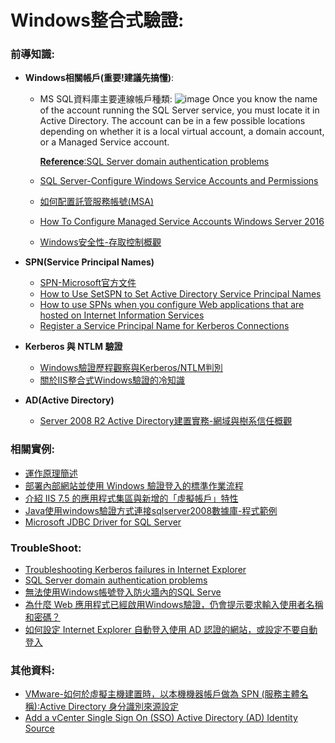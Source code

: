 # Windows整合式驗證:
  
### 前導知識:

* **Windows相關帳戶(**重要!建議先搞懂**)**:
  * MS SQL資料庫主要連線帳戶種類:
  ![image](https://user-images.githubusercontent.com/14270012/88496615-55fd8480-cff0-11ea-9f9e-be033a8bc1d5.png)
  Once you know the name of the account running the SQL Server service, you must locate it in Active Directory. The account can be in a few possible locations depending on
  whether it is a local virtual account, a domain account, or a Managed Service account.
  
    [**Reference**:SQL Server domain authentication problems](https://help.deepsecurity.trendmicro.com/12_0/on-premise/kerberos-mssql.html)
  
  * [SQL Server-Configure Windows Service Accounts and Permissions](https://docs.microsoft.com/en-us/sql/database-engine/configure-windows/configure-windows-service-accounts-and-permissions?view=sql-server-ver15)
  * [如何配置託管服務帳號(MSA)](https://www.twblogs.net/a/5b9708682b717750bda88976)
  * [How To Configure Managed Service Accounts Windows Server 2016](http://www.ntweekly.com/2018/02/07/configure-managed-service-accounts-windows-server-2016/)
  * [Windows安全性-存取控制概觀](https://docs.microsoft.com/zh-tw/windows/security/identity-protection/access-control/access-control)

* **SPN(Service Principal Names)**
  * [SPN-Microsoft官方文件](https://docs.microsoft.com/en-us/windows/win32/ad/service-principal-names)
  * [How to Use SetSPN to Set Active Directory Service Principal Names](https://petri.com/how-to-use-setspn-to-set-active-directory-service-principal-names-2)
  * [How to use SPNs when you configure Web applications that are hosted on Internet Information Services](https://support.microsoft.com/en-us/help/929650/how-to-use-spns-when-you-configure-web-applications-that-are-hosted-on)
  * [Register a Service Principal Name for Kerberos Connections](https://docs.microsoft.com/en-us/sql/database-engine/configure-windows/register-a-service-principal-name-for-kerberos-connections?view=sql-server-ver15)

* **Kerberos 與 NTLM 驗證**
  * [Windows驗證歷程觀察與Kerberos/NTLM判別](https://blog.darkthread.net/blog/check-auth-method-of-browser/)
  * [關於IIS整合式Windows驗證的冷知識](https://blog.darkthread.net/blog/ntlm-and-kerberos-on-iis/)
  
* **AD(Active Directory)**
  * [Server 2008 R2 Active Directory建置實務-網域與樹系信任概觀](http://epaper.gotop.com.tw/pdf/aca015200.pdf)


### 相關實例:
* [運作原理簡述](https://www.chainnews.com/zh-hant/articles/094369852800.htm)
* [部署內部網站並使用 Windows 驗證登入的標準作業流程](https://blog.miniasp.com/post/2014/01/12/Deployment-Intranet-Sites-using-Windows-Authentication-SOP)
* [介紹 IIS 7.5 的應用程式集區與新增的「虛擬帳戶」特性](https://blog.miniasp.com/post/2009/09/09/Introduce-IIS-75-Application-Pool-Identity-and-Virtual-Account)
* [Java使用windows驗證方式連接sqlserver2008數據庫-程式範例](https://www.itread01.com/content/1511947354.html)
* [Microsoft JDBC Driver for SQL Server](https://docs.microsoft.com/zh-tw/sql/connect/jdbc/working-with-a-connection?view=sql-server-ver15)

### TroubleShoot:
* [Troubleshooting Kerberos failures in Internet Explorer](https://support.microsoft.com/en-us/help/4551934/kerberos-failures-in-internet-explorer)
* [SQL Server domain authentication problems](https://help.deepsecurity.trendmicro.com/12_0/on-premise/kerberos-mssql.html)
* [無法使用Windows帳號登入防火牆內的SQL Serve](https://blog.darkthread.net/blog/ssms-sspi-firewall-issue/)
* [為什麼 Web 應用程式已經啟用Windows驗證，仍會提示要求輸入使用者名稱和密碼？](https://dotblogs.com.tw/terrychuang/2012/05/25/72388)
* [如何設定 Internet Explorer 自動登入使用 AD 認證的網站，或設定不要自動登入](https://support.microsoft.com/zh-tw/help/978218)


### 其他資料:

* [VMware-如何於虛擬主機建置時，以本機機器帳戶做為 SPN (服務主體名稱):Active Directory 身分識別來源設定](https://docs.vmware.com/tw/VMware-vSphere/5.5/com.vmware.vsphere.security.doc/GUID-4D24C6E8-63F5-4E35-862E-B59A03703254.html)
* [Add a vCenter Single Sign On (SSO) Active Directory (AD) Identity Source](https://www.vkernel.ro/blog/add-a-vcenter-single-sign-on-sso-active-directory-ad-identity-source)

 
